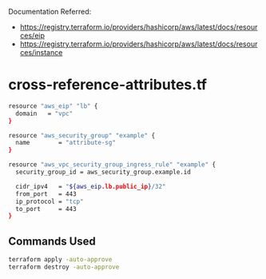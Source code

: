 Documentation Referred:
* https://registry.terraform.io/providers/hashicorp/aws/latest/docs/resources/eip
* https://registry.terraform.io/providers/hashicorp/aws/latest/docs/resources/instance

# cross-reference-attributes.tf

```bash
resource "aws_eip" "lb" {
  domain   = "vpc"
}

resource "aws_security_group" "example" {
  name        = "attribute-sg"
}

resource "aws_vpc_security_group_ingress_rule" "example" {
  security_group_id = aws_security_group.example.id

  cidr_ipv4   = "${aws_eip.lb.public_ip}/32"
  from_port   = 443
  ip_protocol = "tcp"
  to_port     = 443
}
```

## Commands Used

```bash
terraform apply -auto-approve
terraform destroy -auto-approve
```